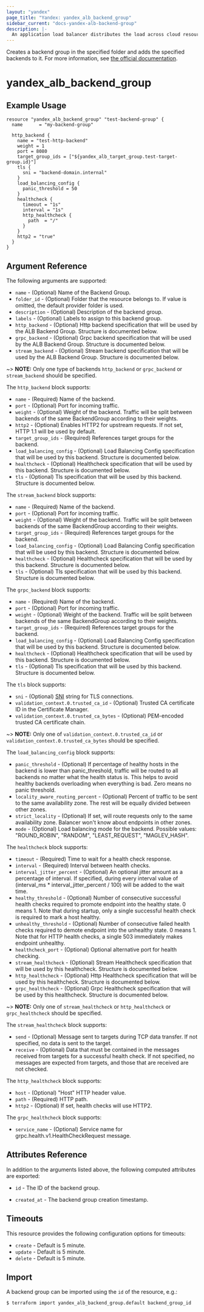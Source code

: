 ```yaml
---
layout: "yandex"
page_title: "Yandex: yandex_alb_backend_group"
sidebar_current: "docs-yandex-alb-backend-group"
description: |-
  An application load balancer distributes the load across cloud resources that are combined into a backend group.
---
```


Creates a backend group in the specified folder and adds the specified backends to it.
For more information, see [the official documentation](https://cloud.yandex.com/en/docs/application-load-balancer/concepts/backend-group).

# yandex\_alb\_backend\_group

## Example Usage

```hcl
resource "yandex_alb_backend_group" "test-backend-group" {
  name      = "my-backend-group"

  http_backend {
    name = "test-http-backend"
    weight = 1
    port = 8080
    target_group_ids = ["${yandex_alb_target_group.test-target-group.id}"]
    tls {
      sni = "backend-domain.internal"
    }
    load_balancing_config {
      panic_threshold = 50
    }    
    healthcheck {
      timeout = "1s"
      interval = "1s"
      http_healthcheck {
        path  = "/"
      }
    }
    http2 = "true"
  }
}
```

## Argument Reference

The following arguments are supported:

* `name` - (Optional) Name of the Backend Group.
* `folder_id` - (Optional) Folder that the resource belongs to. If value is omitted, the default provider folder is used.
* `description` - (Optional) Description of the backend group.
* `labels` - (Optional) Labels to assign to this backend group.
* `http_backend` - (Optional) Http backend specification that will be used by the ALB Backend Group. Structure is documented below.
* `grpc_backend` - (Optional) Grpc backend specification that will be used by the ALB Backend Group. Structure is documented below.
* `stream_backend` - (Optional) Stream backend specification that will be used by the ALB Backend Group. Structure is documented below.

~> **NOTE:** Only one type of backends `http_backend` or `grpc_backend` or `stream_backend` should be specified.

The `http_backend` block supports:

* `name` - (Required) Name of the backend.
* `port` - (Optional) Port for incoming traffic.
* `weight` - (Optional) Weight of the backend. Traffic will be split between backends of the same BackendGroup according to their weights.
* `http2` - (Optional) Enables HTTP2 for upstream requests. If not set, HTTP 1.1 will be used by default.
* `target_group_ids` - (Required) References target groups for the backend.
* `load_balancing_config` - (Optional) Load Balancing Config specification that will be used by this backend. Structure is documented below.
* `healthcheck` - (Optional) Healthcheck specification that will be used by this backend. Structure is documented below.
* `tls` - (Optional) Tls specification that will be used by this backend. Structure is documented below.

The `stream_backend` block supports:

* `name` - (Required) Name of the backend.
* `port` - (Optional) Port for incoming traffic.
* `weight` - (Optional) Weight of the backend. Traffic will be split between backends of the same BackendGroup according to their weights.
* `target_group_ids` - (Required) References target groups for the backend.
* `load_balancing_config` - (Optional) Load Balancing Config specification that will be used by this backend. Structure is documented below.
* `healthcheck` - (Optional) Healthcheck specification that will be used by this backend. Structure is documented below.
* `tls` - (Optional) Tls specification that will be used by this backend. Structure is documented below.

The `grpc_backend` block supports:

* `name` - (Required) Name of the backend.
* `port` - (Optional) Port for incoming traffic.
* `weight` - (Optional) Weight of the backend. Traffic will be split between backends of the same BackendGroup according to their weights.
* `target_group_ids` - (Required) References target groups for the backend.
* `load_balancing_config` - (Optional) Load Balancing Config specification that will be used by this backend. Structure is documented below.
* `healthcheck` - (Optional) Healthcheck specification that will be used by this backend. Structure is documented below.
* `tls` - (Optional) Tls specification that will be used by this backend. Structure is documented below.

The `tls` block supports:

* `sni` - (Optional) [SNI](https://en.wikipedia.org/wiki/Server_Name_Indication) string for TLS connections.
* `validation_context.0.trusted_ca_id` - (Optional) Trusted CA certificate ID in the Certificate Manager.
* `validation_context.0.trusted_ca_bytes` - (Optional) PEM-encoded trusted CA certificate chain.

~> **NOTE:** Only one of `validation_context.0.trusted_ca_id` or `validation_context.0.trusted_ca_bytes` should be specified.

The `load_balancing_config` block supports:

* `panic_threshold` - (Optional) If percentage of healthy hosts in the backend is lower than panic_threshold, traffic will be routed to all backends no matter what the health status is. This helps to avoid healthy backends overloading  when everything is bad. Zero means no panic threshold.
* `locality_aware_routing_percent` - (Optional) Percent of traffic to be sent to the same availability zone. The rest will be equally divided between other zones.
* `strict_locality` - (Optional) If set, will route requests only to the same availability zone. Balancer won't know about endpoints in other zones.
* `mode` - (Optional) Load balancing mode for the backend. Possible values: "ROUND_ROBIN", "RANDOM", "LEAST_REQUEST", "MAGLEV_HASH".

The `healthcheck` block supports:

* `timeout` - (Required) Time to wait for a health check response.
* `interval` - (Required) Interval between health checks.
* `interval_jitter_percent` - (Optional) An optional jitter amount as a percentage of interval. If specified, during every interval value of (interval_ms * interval_jitter_percent / 100) will be added to the wait time.
* `healthy_threshold` - (Optional) Number of consecutive successful health checks required to promote endpoint into the healthy state. 0 means 1. Note that during startup, only a single successful health check is required to mark a host healthy.
* `unhealthy_threshold` - (Optional) Number of consecutive failed health checks required to demote endpoint into the unhealthy state. 0 means 1. Note that for HTTP health checks, a single 503 immediately makes endpoint unhealthy.
* `healthcheck_port` - (Optional) Optional alternative port for health checking.
* `stream_healthcheck` - (Optional) Stream Healthcheck specification that will be used by this healthcheck. Structure is documented below.
* `http_healthcheck` - (Optional) Http Healthcheck specification that will be used by this healthcheck. Structure is documented below.
* `grpc_healthcheck` - (Optional) Grpc Healthcheck specification that will be used by this healthcheck. Structure is documented below.

~> **NOTE:** Only one of `stream_healthcheck` or `http_healthcheck` or `grpc_healthcheck` should be specified.

The `stream_healthcheck` block supports:

* `send` - (Optional) Message sent to targets during TCP data transfer.  If not specified, no data is sent to the target.
* `receive` - (Optional) Data that must be contained in the messages received from targets for a successful health check. If not specified, no messages are expected from targets, and those that are received are not checked.

The `http_healthcheck` block supports:

* `host` - (Optional) "Host" HTTP header value.
* `path` - (Required) HTTP path.
* `http2` - (Optional) If set, health checks will use HTTP2.

The `grpc_healthcheck` block supports:

* `service_name` - (Optional) Service name for grpc.health.v1.HealthCheckRequest message.

## Attributes Reference

In addition to the arguments listed above, the following computed attributes are exported:

* `id` - The ID of the backend group.

* `created_at` - The backend group creation timestamp.

## Timeouts

This resource provides the following configuration options for
timeouts:

- `create` - Default is 5 minute.
- `update` - Default is 5 minute.
- `delete` - Default is 5 minute.

## Import

A backend group can be imported using the `id` of the resource, e.g.:

```
$ terraform import yandex_alb_backend_group.default backend_group_id
```